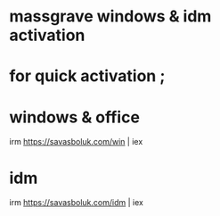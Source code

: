 # massgrave windows & idm activation
# for quick activation ;

# windows & office
irm https://savasboluk.com/win | iex

# idm
irm https://savasboluk.com/idm | iex
